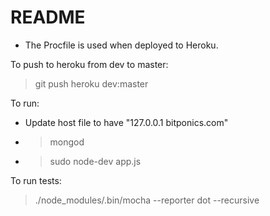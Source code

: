 README
======


  - The Procfile is used when deployed to Heroku.
  
To push to heroku from dev to master:
>git push heroku dev:master

To run:
  - Update host file to have "127.0.0.1 bitponics.com"
  - > mongod
  - > sudo node-dev app.js

To run tests:
> ./node_modules/.bin/mocha --reporter dot --recursive